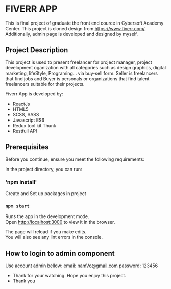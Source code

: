 # FIVERR APP

This is final project of graduate the front end cource in Cybersoft Academy Center.
This project is cloned design from https://www.fiverr.com/. Additionally, admin page is developed and designed by myself.

## Project Description

This project is used to present freelancer for project manager, project development oganization with all categories such as design graphics, digital marketing, lifeStyle, Programing... via buy-sell form. Seller is freelancers that find jobs and Buyer is personals or organizations that find talent freelancers suitable for their projects.

Fiverr App is developed by:
- ReactJs
- HTML5
- SCSS, SASS
- Javascript ES6
- Redux tool kit Thunk
- Restfull API

## Prerequisites

Before you continue, ensure you meet the following requirements:

In the project directory, you can run:

### 'npm install'

Create and Set up packages in project

### `npm start`

Runs the app in the development mode.\
Open [http://localhost:3000](http://localhost:3000) to view it in the browser.

The page will reload if you make edits.\
You will also see any lint errors in the console.

## How to login to admin component

Use account admin bellow:
  email: namVo@gmail.com
  password: 123456
* Thank for your watching. Hope you enjoy this project.
* Thank you
